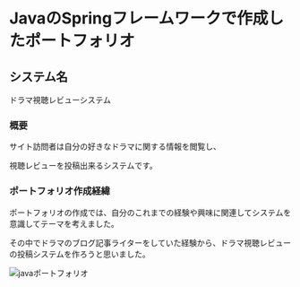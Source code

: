 # JavaのSpringフレームワークで作成したポートフォリオ
## システム名

ドラマ視聴レビューシステム

### 概要

サイト訪問者は自分の好きなドラマに関する情報を閲覧し、

視聴レビューを投稿出来るシステムです。

### ポートフォリオ作成経緯
ポートフォリオの作成では、自分のこれまでの経験や興味に関連してシステムを意識してテーマを考えました。

その中でドラマのブログ記事ライターをしていた経験から、ドラマ視聴レビューの投稿システムを作ろうと思いました。

![javaポートフォリオ](https://user-images.githubusercontent.com/73512554/110128559-44901c80-7e0a-11eb-9abc-96131af236f7.jpg)

